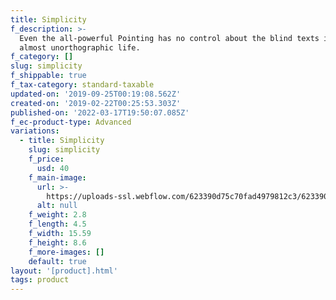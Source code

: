 ```yaml
---
title: Simplicity
f_description: >-
  Even the all-powerful Pointing has no control about the blind texts it is an
  almost unorthographic life.
f_category: []
slug: simplicity
f_shippable: true
f_tax-category: standard-taxable
updated-on: '2019-09-25T00:19:08.562Z'
created-on: '2019-02-22T00:25:53.303Z'
published-on: '2022-03-17T19:50:07.085Z'
f_ec-product-type: Advanced
variations:
  - title: Simplicity
    slug: simplicity
    f_price:
      usd: 40
    f_main-image:
      url: >-
        https://uploads-ssl.webflow.com/623390d75c70fad4979812c3/623390d75c70fa4d3d981342_store-item-1.jpg
      alt: null
    f_weight: 2.8
    f_length: 4.5
    f_width: 15.59
    f_height: 8.6
    f_more-images: []
    default: true
layout: '[product].html'
tags: product
---
```



